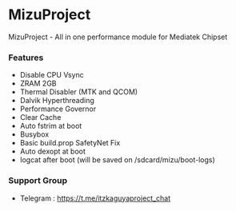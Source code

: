 # MizuProject
MizuProject - All in one performance module for Mediatek Chipset

### Features
- Disable CPU Vsync
- ZRAM 2GB
- Thermal Disabler (MTK and QCOM)
- Dalvik Hyperthreading
- Performance Governor
- Clear Cache
- Auto fstrim at boot
- Busybox
- Basic build.prop SafetyNet Fix
- Auto dexopt at boot
- logcat after boot (will be saved on /sdcard/mizu/boot-logs)

### Support Group
- Telegram : https://t.me/itzkaguyaproject_chat
